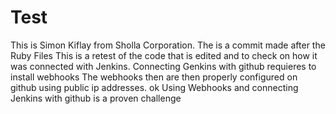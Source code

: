 # Test
This is Simon Kiflay from Sholla Corporation. 
The is a commit made after the Ruby Files 
This is a retest of the code that is edited and to check on how it was 
connected with Jenkins. 
Connecting Genkins with github requieres to install webhooks 
The webhooks then are then properly configured on github using public ip addresses.
ok
Using Webhooks and connecting Jenkins with github is a proven challenge 

